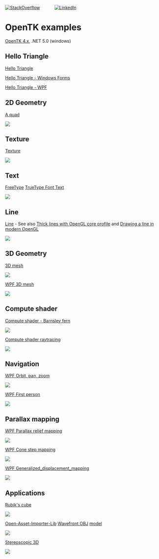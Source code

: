 [![StackOverflow](https://stackexchange.com/users/flair/7322082.png)](https://stackoverflow.com/users/5577765/rabbid76?tab=profile) &nbsp;&nbsp;&nbsp;&nbsp;&nbsp;&nbsp;&nbsp;&nbsp;&nbsp;&nbsp; [![LinkedIn](https://img.shields.io/badge/LinkedIn-0077B5?style=for-the-badge&logo=linkedin&logoColor=white)](https://www.linkedin.com/in/gernot-steinegger/)

# OpenTK examples

[OpenTK 4.x](https://opentk.net/), .NET 5.0 (windows)

## Hello Triangle

[Hello Triangle](https://github.com/Rabbid76/c_sharp_opengl/tree/master/OpenTK_hello_triangle)

[Hello Triangle - Windows Forms](https://github.com/Rabbid76/c_sharp_opengl/tree/master/OpenTK_hello_triangle_windows_forms)

[Hello Triangle - WPF](https://github.com/Rabbid76/c_sharp_opengl/tree/master/OpenTK_hello_triangle_WPF)

## 2D Geometry

[A quad](https://github.com/Rabbid76/c_sharp_opengl/tree/master/OpenTK_example_1)

[![](doc/image/OpenTK_example_1.png)](https://github.com/Rabbid76/c_sharp_opengl/tree/master/OpenTK_example_1)

## Texture

[Texture](https://github.com/Rabbid76/c_sharp_opengl/tree/master/OpenTK_example_3)

[![](doc/image/OpenTK_example_3.png)](https://github.com/Rabbid76/c_sharp_opengl/tree/master/OpenTK_example_3)

## Text

[FreeType](https://www.freetype.org/) [TrueType Font Text](https://github.com/Rabbid76/c_sharp_opengl/tree/master/OpenTK_example_5)

[![](doc/image/OpenTK_example_5.png)](https://github.com/Rabbid76/c_sharp_opengl/tree/master/OpenTK_example_5)

## Line

[Line](https://github.com/Rabbid76/c_sharp_opengl/tree/master/OpenTK_lines) - See also [Thick lines with OpenGL core profile](https://github.com/Rabbid76/graphics-snippets/blob/master/documentation/thick_line_shader.md) and [Drawing a line in modern OpenGL](https://stackoverflow.com/questions/60440682/drawing-a-line-in-modern-opengl/60440937#60440937)  

[![](doc/image/OpenTK_lines.png)](https://github.com/Rabbid76/c_sharp_opengl/tree/master/OpenTK_lines)

## 3D Geometry

[3D mesh](https://github.com/Rabbid76/c_sharp_opengl/tree/master/OpenTK_example_3)

[![](doc/image/OpenTK_example_2.png)](https://github.com/Rabbid76/c_sharp_opengl/tree/master/OpenTK_example_2)

[WPF 3D mesh](https://github.com/Rabbid76/c_sharp_opengl/tree/master/OpenTK_WPF_example_1)

[![](doc/image/OpenTK_WPF_example_1.png)](https://github.com/Rabbid76/c_sharp_opengl/tree/master/OpenTK_WPF_example_1)

## Compute shader

[Compute shader - Barnsley fern](https://github.com/Rabbid76/c_sharp_opengl/tree/master/OpenTK_example_4)

[![](doc/image/OpenTK_example_4.png)](https://github.com/Rabbid76/c_sharp_opengl/tree/master/OpenTK_example_4)

[Compute shader raytracing](https://github.com/Rabbid76/c_sharp_opengl/tree/master/OpenTK_compute_raytracing)

[![](doc/image/OpenTK_compute_raytracing.png)](https://github.com/Rabbid76/c_sharp_opengl/tree/master/OpenTK_compute_raytracing)

## Navigation

[WPF Orbit, pan, zoom](https://github.com/Rabbid76/c_sharp_opengl/tree/master/OpenTK_orbit)

[![](doc/image/OpenTK_controls_orbit.png)](https://github.com/Rabbid76/c_sharp_opengl/tree/master/OpenTK_orbit)

[WPF First person](https://github.com/Rabbid76/c_sharp_opengl/tree/master/OpenTK_controls_firstperson)

[![](doc/image/OpenTK_controls_firstperson.png)](https://github.com/Rabbid76/c_sharp_opengl/tree/master/OpenTK_controls_firstperson)

## Parallax mapping

[WPF Parallax relief mapping](https://github.com/Rabbid76/c_sharp_opengl/tree/master/OpenTK_parallax_relief_mapping)

[![](doc/image/OpenTK_parallax_relief_mapping.png)](https://github.com/Rabbid76/c_sharp_opengl/tree/master/OpenTK_parallax_relief_mapping)

[WPF Cone step mapping](https://github.com/Rabbid76/c_sharp_opengl/tree/master/OpenTK_parallax_cone_step_mapping)

[![](doc/image/OpenTK_parallax_cone_step_mapping.png)](https://github.com/Rabbid76/c_sharp_opengl/tree/master/OpenTK_parallax_cone_step_mapping)

[WPF Generalized_displacement_mapping](https://github.com/Rabbid76/c_sharp_opengl/tree/master/OpenTK_parallax_generalized_displacement_mapping)

[![](doc/image/OpenTK_generalized_displacement_mapping.png)](https://github.com/Rabbid76/c_sharp_opengl/tree/master/OpenTK_parallax_generalized_displacement_mapping)

## Applications

[Rubik's cube](https://github.com/Rabbid76/c_sharp_opengl/tree/master/OpenTK_rubiks)

[![](doc/image/OpenTK_rubiks.png)](https://github.com/Rabbid76/c_sharp_opengl/tree/master/OpenTK_rubiks)

[Open-Asset-Importer-Lib](http://www.assimp.org/) [Wavefront OBJ](https://de.wikipedia.org/wiki/Wavefront_OBJ) [model](https://github.com/Rabbid76/c_sharp_opengl/tree/master/OpenTK_assimp_example_1)

[![](doc/image/OpenTK_assimp_example_1.png)](https://github.com/Rabbid76/c_sharp_opengl/tree/master/OpenTK_assimp_example_1)

[Stereoscopic 3D](https://github.com/Rabbid76/c_sharp_opengl/tree/master/OpenTK_stereoscopic_example_1)

[![](doc/image/OpenTK_stereoscopic_example_1_glass.png)](https://github.com/Rabbid76/c_sharp_opengl/tree/master/OpenTK_stereoscopic_example_1)